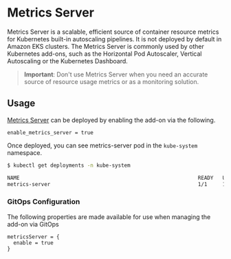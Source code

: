 # Metrics Server

Metrics Server is a scalable, efficient source of container resource metrics for Kubernetes built-in autoscaling pipelines. It is not deployed by default in Amazon EKS clusters. The Metrics Server is commonly used by other Kubernetes add-ons, such as the Horizontal Pod Autoscaler, Vertical Autoscaling or the Kubernetes Dashboard.

> **Important**: Don't use Metrics Server when you need an accurate source of resource usage metrics or as a monitoring solution.

## Usage

[Metrics Server](../../kubernetes-addons/metrics-server/README.md) can be deployed by enabling the add-on via the following.

```hcl
enable_metrics_server = true
```

Once deployed, you can see metrics-server pod in the `kube-system` namespace.

```sh
$ kubectl get deployments -n kube-system

NAME                                                          READY   UP-TO-DATE   AVAILABLE   AGE
metrics-server                                                1/1     1            1           20m
```

### GitOps Configuration

The following properties are made available for use when managing the add-on via GitOps

```
metricsServer = {
  enable = true
}
```
